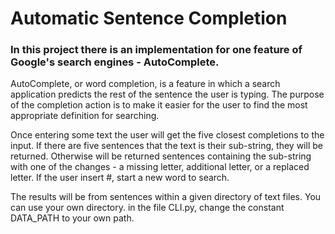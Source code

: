 # Automatic Sentence Completion

### In this project there is an implementation for one feature of Google's search engines - AutoComplete.

AutoComplete, or word completion, is a feature in which a search application predicts the rest of the sentence the user is typing. The purpose of the completion action is to make it easier for the user to find the most appropriate definition for searching.

Once entering some text the user will get the five closest completions to the input. If there are five sentences that the text is their sub-string, they will be returned. Otherwise will be returned sentences containing the sub-string with one of the changes - a missing letter, additional letter, or a replaced letter. If the user insert #, start a new word to search.

The results will be from sentences within a given directory of text files. You can use your own directory. in the file CLI.py, change the constant DATA_PATH to your own path.

